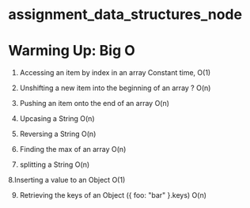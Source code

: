 # assignment_data_structures_node

# Warming Up: Big O

1. Accessing an item by index in an array
  Constant time, O(1)

2. Unshifting a new item into the beginning of an array
 ? O(n)

3. Pushing an item onto the end of an array
O(n)

4. Upcasing a String
O(n)

5. Reversing a String
O(n)

6. Finding the max of an array
O(n)

7. splitting a String
O(n)

8.Inserting a value to an Object
O(1) 

9. Retrieving the keys of an Object ({ foo: "bar" }.keys)
O(n)